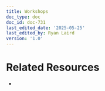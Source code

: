 ```yaml
---
title: Workshops
doc_type: doc
doc_id: doc-731
last_edited_date: '2025-05-25'
last_edited_by: Ryan Laird
version: '1.0'
---
```


<!-- Unsupported block type: callout -->

<!-- Unsupported block type: column_list -->

# Related Resources

-
